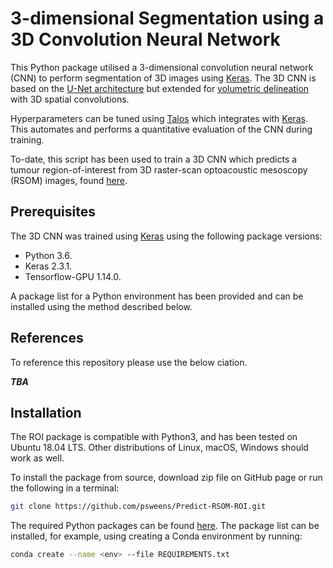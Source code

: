 # 3-dimensional Segmentation using a 3D Convolution Neural Network

This Python package utilised a 3-dimensional convolution neural network (CNN) to perform segmentation of 3D images using [Keras](https://keras.io/). The 3D CNN is based on the [U-Net architecture](https://arxiv.org/abs/1505.04597) but extended for [volumetric delineation](https://arxiv.org/abs/1606.06650) with 3D spatial convolutions. 

Hyperparameters can be tuned using [Talos](https://github.com/autonomio/talos) which integrates with [Keras](https://keras.io/). This automates and performs a quantitative evaluation of the CNN during training.

To-date, this script has been used to train a 3D CNN which predicts a tumour region-of-interest from 3D raster-scan optoacoustic mesoscopy (RSOM) images, found [here](https://github.com/psweens/Predict-RSOM-ROI/blob/main/README.md).

## Prerequisites
The 3D CNN was trained using [Keras](https://keras.io/) using the following package versions:
* Python 3.6.
* Keras 2.3.1.
* Tensorflow-GPU 1.14.0.

A package list for a Python environment has been provided and can be installed using the method described below.

## References 
To reference this repository please use the below ciation.

***TBA***

## Installation
The ROI package is compatible with Python3, and has been tested on Ubuntu 18.04 LTS. 
Other distributions of Linux, macOS, Windows should work as well.

To install the package from source, download zip file on GitHub page or run the following in a terminal:
```bash
git clone https://github.com/psweens/Predict-RSOM-ROI.git
```

The required Python packages can be found [here](https://github.com/psweens/3D-CNN/blob/main/REQUIREMENTS.txt). The package list can be installed, for example, using creating a Conda environment by running:
```bash
conda create --name <env> --file REQUIREMENTS.txt
```
